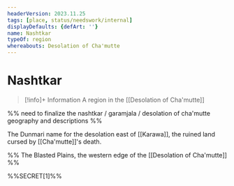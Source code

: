 ```yaml
---
headerVersion: 2023.11.25
tags: [place, status/needswork/internal]
displayDefaults: {defArt: ''}
name: Nashtkar
typeOf: region
whereabouts: Desolation of Cha'mutte
---
```

# Nashtkar
>[!info]+ Information
> A region in the [[Desolation of Cha'mutte]]

%% need to finalize the nashtkar / garamjala / desolation of cha'mutte geography and descriptions %%

The Dunmari name for the desolation east of [[Karawa]], the ruined land cursed by [[Cha'mutte]]'s death. 

%%
The Blasted Plains, the western edge of the [[Desolation of Cha'mutte]]
%%

%%SECRET[1]%%